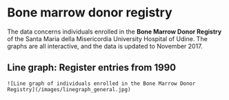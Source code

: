 # Bone marrow donor registry 

The data concerns individuals enrolled in the **Bone Marrow Donor Registry** of the Santa Maria della Misericordia University Hospital of Udine. The graphs are all interactive, and the data is updated to November 2017.

## Line graph: Register entries from 1990
```
![Line graph of individuals enrolled in the Bone Marrow Donor Registry](/images/linegraph_general.jpg)
```
